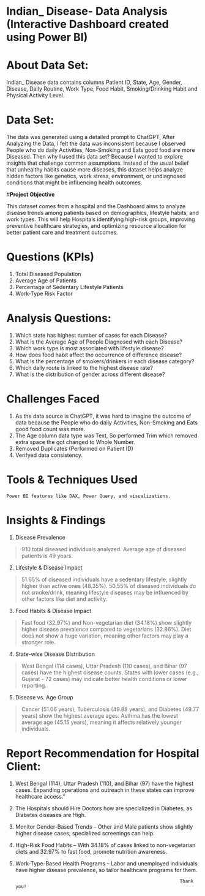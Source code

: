 
# Indian_ Disease- Data Analysis (Interactive Dashboard created using Power BI)

# About Data Set:
Indian_ Disease data contains columns Patient ID, State, Age, Gender, Disease, Daily Routine, Work Type, Food Habit, Smoking/Drinking Habit and Physical Activity Level.

# Data Set:
The data was generated using a detailed prompt to ChatGPT, After Analyzing the Data, I felt the data was inconsistent because I observed People who do daily Activities, Non-Smoking and Eats good food are more Diseased. Then why I used this data set? Because I wanted to explore insights that challenge common assumptions. Instead of the usual belief that unhealthy habits cause more diseases, this dataset helps analyze hidden factors like genetics, work stress, environment, or undiagnosed conditions that might be influencing health outcomes.

#**Project Objective**

This dataset comes from a hospital and the Dashboard aims to analyze disease trends among patients based on demographics, lifestyle habits, and work types. This will help Hospitals identifying high-risk groups, improving preventive healthcare strategies, and optimizing resource allocation for better patient care and treatment outcomes.

# **Questions (KPIs)**
1) Total Diseased Population
2) Average Age of Patients
3) Percentage of Sedentary Lifestyle Patients
4) Work-Type Risk Factor

# **Analysis Questions:**

1) Which state has highest number of cases for each Disease?
2) What is the Average Age of People Diagnosed with each Disease?
3) Which work type is most associated with lifestyle disease?
4) How does food habit affect the occurrence of difference disease?
5) What is the percentage of smokers/drinkers in each disease category?
6) Which daily route is linked to the highest disease rate?
7) What is the distribution of gender across different disease?

# **Challenges Faced**
1) As the data source is ChatGPT, it was hard to imagine the outcome of data because the People who do daily Activities, Non-Smoking and Eats good food count was more.
2) The Age column data type was Text, So performed Trim which removed extra space the got changed to Whole Number.
3) Removed Duplicates (Performed on Patient ID)
4) Verifyed data consistency.
   
# **Tools & Techniques Used**
    Power BI features like DAX, Power Query, and visualizations.
    
# **Insights & Findings**
1) Disease Prevalence
> 910 total diseased individuals analyzed.
> Average age of diseased patients is 49 years.

2) Lifestyle & Disease Impact
> 51.65% of diseased individuals have a sedentary lifestyle, slightly higher than active ones (48.35%).
> 50.55% of diseased individuals do not smoke/drink, meaning lifestyle diseases may be influenced by other factors like diet and activity.

3) Food Habits & Disease Impact
> Fast food (32.97%) and Non-vegetarian diet (34.18%) show slightly higher disease prevalence compared to vegetarians (32.86%).
> Diet does not show a huge variation, meaning other factors may play a stronger role. 

4)  State-wise Disease Distribution
> West Bengal (114 cases), Uttar Pradesh (110 cases), and Bihar (97 cases) have the highest disease counts.
> States with lower cases (e.g., Gujarat - 72 cases) may indicate better health conditions or lower reporting.

5) Disease vs. Age Group
> Cancer (51.06 years), Tuberculosis (49.88 years), and Diabetes (49.77 years) show the highest average ages.
> Asthma has the lowest average age (45.15 years), meaning it affects relatively younger individuals.

# **Report Recommendation for Hospital Client:**

1) West Bengal (114), Uttar Pradesh (110), and Bihar (97) have the highest cases. Expanding operations and outreach in these states can improve healthcare access."
2) The Hospitals should Hire Doctors how are specialized in Diabetes, as Diabetes diseases are High.
3) Monitor Gender-Based Trends – Other and Male patients show slightly higher disease cases; specialized screenings can help.
4) High-Risk Food Habits – With 34.18% of cases linked to non-vegetarian diets and 32.97% to fast food, promote nutrition awareness.
5) Work-Type-Based Health Programs – Labor and unemployed individuals have higher disease prevalence, so tailor healthcare programs for them.

                                                                   Thank you!
             

